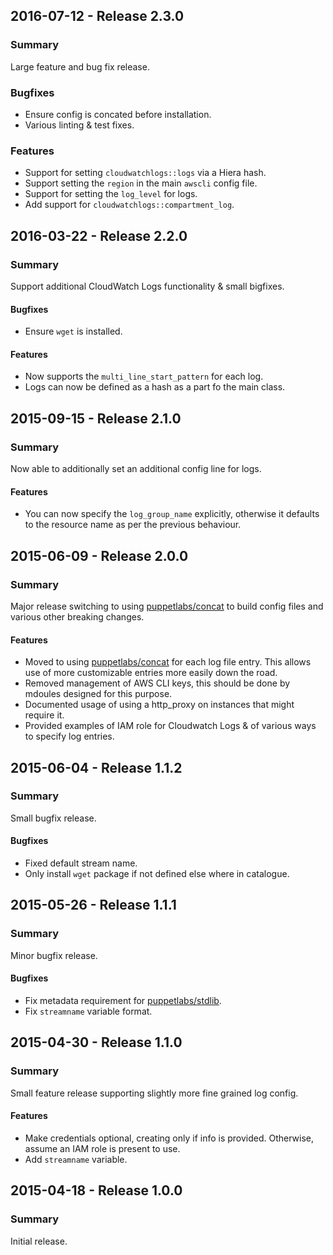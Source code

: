 ## 2016-07-12 - Release 2.3.0
### Summary
Large feature and bug fix release.

### Bugfixes
- Ensure config is concated before installation.
- Various linting & test fixes.

### Features
- Support for setting `cloudwatchlogs::logs` via a Hiera hash.
- Support setting the `region` in the main `awscli` config file.
- Support for setting the `log_level` for logs.
- Add support for `cloudwatchlogs::compartment_log`.

## 2016-03-22 - Release 2.2.0
### Summary
Support additional CloudWatch Logs functionality & small bigfixes.

#### Bugfixes
- Ensure `wget` is installed.

#### Features
- Now supports the `multi_line_start_pattern` for each log.
- Logs can now be defined as a hash as a part fo the main class.

## 2015-09-15 - Release 2.1.0
### Summary
Now able to additionally set an additional config line for logs.

#### Features
- You can now specify the `log_group_name` explicitly, otherwise it defaults to the resource name as per the previous behaviour.

## 2015-06-09 - Release 2.0.0
### Summary
Major release switching to using [puppetlabs/concat](https://forge.puppet.com/puppetlabs/concat) to build config files and various other breaking changes.

#### Features
- Moved to using [puppetlabs/concat](https://forge.puppet.com/puppetlabs/concat) for each log file entry. This allows use of more customizable entries more easily down the road.
- Removed management of AWS CLI keys, this should be done by mdoules designed for this purpose.
- Documented usage of using a http_proxy on instances that might require it.
- Provided examples of IAM role for Cloudwatch Logs & of various ways to specify log entries.

## 2015-06-04 - Release 1.1.2
### Summary
Small bugfix release.

#### Bugfixes
- Fixed default stream name.
- Only install `wget` package if not defined else where in catalogue.

## 2015-05-26 - Release 1.1.1
### Summary
Minor bugfix release.

#### Bugfixes
- Fix metadata requirement for [puppetlabs/stdlib](https://forge.puppet.com/puppetlabs/stdlib).
- Fix `streamname` variable format.

## 2015-04-30 - Release 1.1.0
### Summary
Small feature release supporting slightly more fine grained log config.

#### Features
- Make credentials optional, creating only if info is provided. Otherwise, assume an IAM role is present to use.
- Add `streamname` variable.

## 2015-04-18 - Release 1.0.0
### Summary
Initial release.
